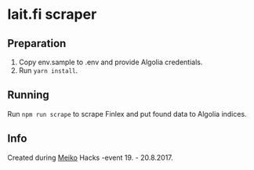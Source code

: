 # lait.fi scraper

## Preparation
1. Copy env.sample to .env and provide Algolia credentials. 
2. Run <code>yarn install</code>.

## Running
Run <code>npm run scrape</code> to scrape Finlex and put found data to Algolia indices.

## Info
Created during [Meiko](https://meiko.fi) Hacks -event 19. - 20.8.2017.